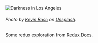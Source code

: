 ![Darkness in Los Angeles](https://uploads.codesandbox.io/uploads/user/c5e56da7-3fc4-44dd-96d0-701414ee5d23/gyBI-kevin-bosc-1210215-unsplash.jpg "Darkness in Los Angeles")

###### Photo by [Kevin Bosc](https://unsplash.com/photos/4e9eeHdiBi0?utm_source=unsplash&utm_medium=referral&utm_content=creditCopyText) on [Unsplash](https://unsplash.com/?utm_source=unsplash&utm_medium=referral&utm_content=creditCopyText).

Some redux exploration from [Redux Docs](https://redux.js.org).
